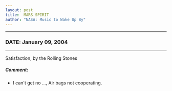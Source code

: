 ```yaml
---
layout: post
title:  MARS SPIRIT
author: "NASA: Music to Wake Up By"
---
```


----
### DATE: January 09, 2004
----
Satisfaction, by the Rolling Stones

##### Comment:
* I can't get no ..., Air bags not cooperating.

